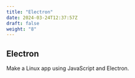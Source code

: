```yaml
---
title: "Electron"
date: 2024-03-24T12:37:57Z
draft: false
weight: "8"
---
```


## Electron

Make a Linux app using JavaScript and Electron.

